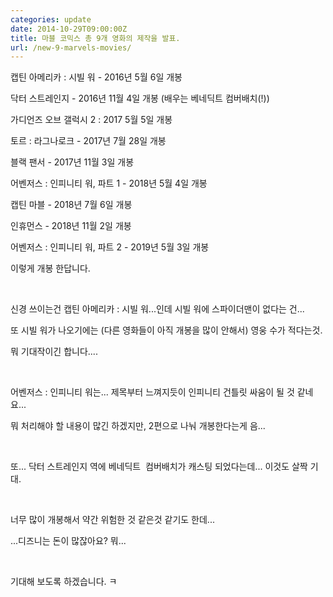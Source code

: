 ```yaml
---
categories: update
date: 2014-10-29T09:00:00Z
title: 마블 코믹스 총 9개 영화의 제작을 발표.
url: /new-9-marvels-movies/
---
```


캡틴 아메리카 : 시빌 워 - 2016년 5월 6일 개봉 

닥터 스트레인지 - 2016년 11월 4일 개봉 (배우는 베네딕트 컴버배치(!)) 

가디언즈 오브 갤럭시 2 : 2017 5월 5일 개봉 

토르 : 라그나로크 - 2017년 7월 28일 개봉 

블랙 팬서 - 2017년 11월 3일 개봉

어벤저스 : 인피니티 워, 파트 1 - 2018년 5월 4일 개봉

캡틴 마블 - 2018년 7월 6일 개봉

인휴먼스 - 2018년 11월 2일 개봉

어벤저스 : 인피니티 워, 파트 2 - 2019년 5월 3일 개봉

이렇게 개봉 한답니다.

&nbsp;

신경 쓰이는건 캡틴 아메리카 : 시빌 워...인데 시빌 워에 스파이더맨이 없다는 건...

또 시빌 워가 나오기에는 (다른 영화들이 아직 개봉을 많이 안해서) 영웅 수가 적다는것.

뭐 기대작이긴 합니다....

&nbsp;

어벤저스 : 인피니티 워는... 제목부터 느껴지듯이 인피니티 건틀릿 싸움이 될 것 같네요...

뭐 처리해야 할 내용이 많긴 하겠지만, 2편으로 나눠 개봉한다는게 음...

&nbsp;

또... 닥터 스트레인지 역에 베네딕트  컴버배치가 캐스팅 되었다는데... 이것도 살짝 기대.

&nbsp;

너무 많이 개봉해서 약간 위험한 것 같은것 같기도 한데...

...디즈니는 돈이 많잖아요? 뭐...

&nbsp;

기대해 보도록 하겠습니다. ㅋ
